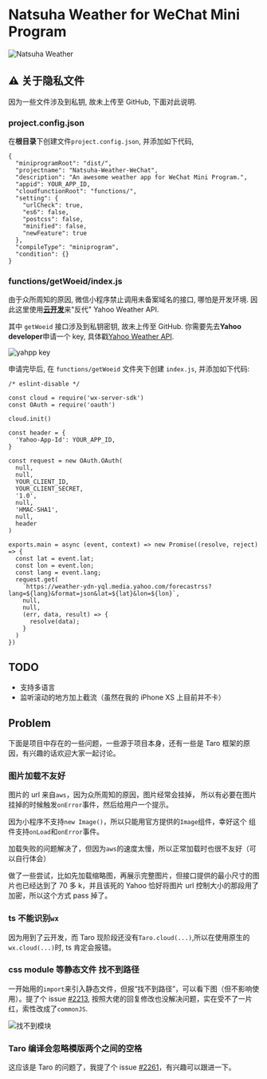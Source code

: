 # Natsuha Weather for WeChat Mini Program

![Natsuha Weather](https://yancey-assets.oss-cn-beijing.aliyuncs.com/natsuha_344.jpg)

## ⚠️ 关于隐私文件

因为一些文件涉及到私钥, 故未上传至 GitHub, 下面对此说明.

### project.config.json

在**根目录**下创建文件`project.config.json`, 并添加如下代码,

    {
      "miniprogramRoot": "dist/",
      "projectname": "Natsuha-Weather-WeChat",
      "description": "An awesome weather app for WeChat Mini Program.",
      "appid": YOUR_APP_ID,
      "cloudfunctionRoot": "functions/",
      "setting": {
        "urlCheck": true,
        "es6": false,
        "postcss": false,
        "minified": false,
        "newFeature": true
      },
      "compileType": "miniprogram",
      "condition": {}
    }

### functions/getWoeid/index.js

由于众所周知的原因, 微信小程序禁止调用未备案域名的接口, 哪怕是开发环境.
因此这里使用[**云开发**](https://developers.weixin.qq.com/miniprogram/dev/wxcloud/basis/getting-started.html)来"反代"
Yahoo Weather API.

其中 `getWoeid` 接口涉及到私钥密钥, 故未上传至 GitHub. 你需要先去**Yahoo developer**申请一个 key, 具体戳[Yahoo Weather API](https://developer.yahoo.com/weather/).

![yahpp key](https://yancey-assets.oss-cn-beijing.aliyuncs.com/Jietu20190221-135157.jpg)

申请完毕后, 在 `functions/getWoeid` 文件夹下创建 `index.js`, 并添加如下代码:

    /* eslint-disable */

    const cloud = require('wx-server-sdk')
    const OAuth = require('oauth')

    cloud.init()

    const header = {
      'Yahoo-App-Id': YOUR_APP_ID,
    }

    const request = new OAuth.OAuth(
      null,
      null,
      YOUR_CLIENT_ID,
      YOUR_CLIENT_SECRET,
      '1.0',
      null,
      'HMAC-SHA1',
      null,
      header
    )

    exports.main = async (event, context) => new Promise((resolve, reject) => {
      const lat = event.lat;
      const lon = event.lon;
      const lang = event.lang;
      request.get(
        `https://weather-ydn-yql.media.yahoo.com/forecastrss?lang=${lang}&format=json&lat=${lat}&lon=${lon}`,
        null,
        null,
        (err, data, result) => {
          resolve(data);
        }
      )
    })

## TODO

- 支持多语言
- 监听滚动的地方加上截流（虽然在我的 iPhone XS 上目前并不卡）

## Problem

下面是项目中存在的一些问题，一些源于项目本身，还有一些是 Taro 框架的原因，有兴趣的话欢迎大家一起讨论。

### 图片加载不友好

图片的 url 来自`aws`，因为众所周知的原因，图片经常会挂掉，
所以有必要在图片挂掉的时候触发`onError`事件，然后给用户一个提示。

因为小程序不支持`new Image()`，所以只能用官方提供的`Image`组件，幸好这个
组件支持`onLoad`和`onError`事件。

加载失败的问题解决了，但因为`aws`的速度太慢，所以正常加载时也很不友好（可以自行体会）

做了一些尝试，比如先加载缩略图，再展示完整图片，但接口提供的最小尺寸的图片也已经达到了
70 多 k，并且该死的 Yahoo 恰好将图片 url 控制大小的那段用了加密，所以这个方式 pass 掉了。

### ts 不能识别`wx`

因为用到了云开发，而 Taro 现阶段还没有`Taro.cloud(...)`,所以在使用原生的`wx.cloud(...)`时,
ts 肯定会报错。

### css module 等静态文件 找不到路径

一开始用的`import`来引入静态文件，但报“找不到路径”，可以看下图（但不影响使用）。提了个 issue [#2213](https://github.com/NervJS/taro/issues/2213),
按照大佬的回复修改也没解决问题，实在受不了一片红，索性改成了`commonJS`.

![找不到模块](https://yancey-assets.oss-cn-beijing.aliyuncs.com/Jietu20190219-142504@2x.jpg)

### Taro 编译会忽略模版两个之间的空格

这应该是 Taro 的问题了，我提了个 issue [#2261](https://github.com/NervJS/taro/issues/2261)，有兴趣可以跟进一下。
